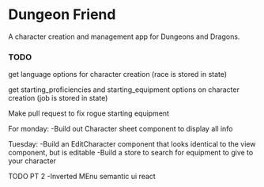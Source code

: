 # Dungeon Friend
A character creation and management app for Dungeons and Dragons.

### TODO
get language options for character creation
(race is stored in state)

get starting_proficiencies and starting_equipment options on character creation
(job is stored in state)

Make pull request to fix rogue starting equipment

For monday:
-Build out Character sheet component to display all info

Tuesday:
-Build an EditCharacter component that looks identical to the view component,
but is editable
-Build a store to search for equipment to give to your character

TODO PT 2
-Inverted MEnu semantic ui react
